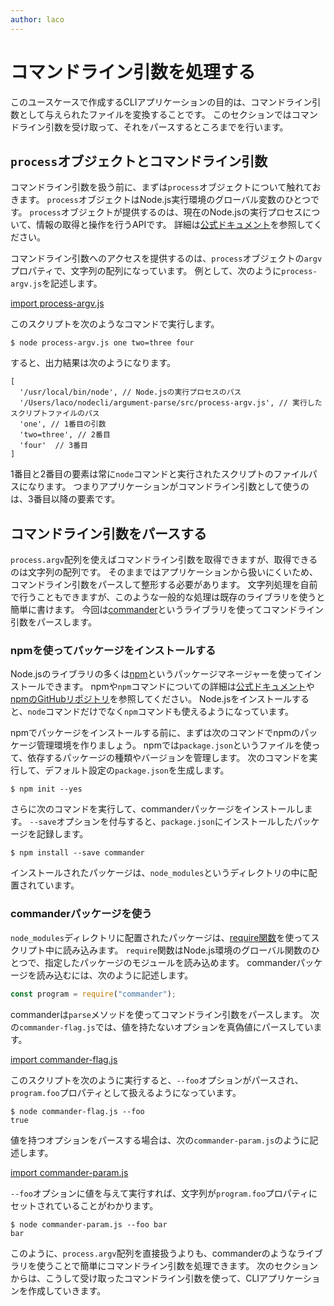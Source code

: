 ```yaml
---
author: laco 
---
```


# コマンドライン引数を処理する

このユースケースで作成するCLIアプリケーションの目的は、コマンドライン引数として与えられたファイルを変換することです。
このセクションではコマンドライン引数を受け取って、それをパースするところまでを行います。

## `process`オブジェクトとコマンドライン引数

コマンドライン引数を扱う前に、まずは`process`オブジェクトについて触れておきます。
`process`オブジェクトはNode.js実行環境のグローバル変数のひとつです。
`process`オブジェクトが提供するのは、現在のNode.jsの実行プロセスについて、情報の取得と操作を行うAPIです。
詳細は[公式ドキュメント](https://nodejs.org/dist/latest-v6.x/docs/api/process.html#process_process)を参照してください。

コマンドライン引数へのアクセスを提供するのは、`process`オブジェクトの`argv`プロパティで、文字列の配列になっています。
例として、次のように`process-argv.js`を記述します。

[import process-argv.js](src/process-argv.js)

このスクリプトを次のようなコマンドで実行します。

```shell-session
$ node process-argv.js one two=three four
```

すると、出力結果は次のようになります。

```
[ 
  '/usr/local/bin/node', // Node.jsの実行プロセスのパス
  '/Users/laco/nodecli/argument-parse/src/process-argv.js', // 実行したスクリプトファイルのパス
  'one', // 1番目の引数
  'two=three', // 2番目
  'four'  // 3番目
]
```

1番目と2番目の要素は常に`node`コマンドと実行されたスクリプトのファイルパスになります。
つまりアプリケーションがコマンドライン引数として使うのは、3番目以降の要素です。

## コマンドライン引数をパースする

`process.argv`配列を使えばコマンドライン引数を取得できますが、取得できるのは文字列の配列です。
そのままではアプリケーションから扱いにくいため、コマンドライン引数をパースして整形する必要があります。
文字列処理を自前で行うこともできますが、このような一般的な処理は既存のライブラリを使うと簡単に書けます。
今回は[commander][]というライブラリを使ってコマンドライン引数をパースします。

### npmを使ってパッケージをインストールする

Node.jsのライブラリの多くは[npm][]というパッケージマネージャーを使ってインストールできます。
npmや`npm`コマンドについての詳細は[公式ドキュメント](https://docs.npmjs.com/)や[npmのGitHubリポジトリ][]を参照してください。
Node.jsをインストールすると、`node`コマンドだけでなく`npm`コマンドも使えるようになっています。

npmでパッケージをインストールする前に、まずは次のコマンドでnpmのパッケージ管理環境を作りましょう。
npmでは`package.json`というファイルを使って、依存するパッケージの種類やバージョンを管理します。
次のコマンドを実行して、デフォルト設定の`package.json`を生成します。

```shell-session
$ npm init --yes
```

さらに次のコマンドを実行して、commanderパッケージをインストールします。
`--save`オプションを付与すると、`package.json`にインストールしたパッケージを記録します。

```shell-session
$ npm install --save commander
```

インストールされたパッケージは、`node_modules`というディレクトリの中に配置されています。

### commanderパッケージを使う

`node_modules`ディレクトリに配置されたパッケージは、[require関数][]を使ってスクリプト中に読み込みます。
`require`関数はNode.js環境のグローバル関数のひとつで、指定したパッケージのモジュールを読み込めます。
commanderパッケージを読み込むには、次のように記述します。

```js
const program = require("commander");
```

commanderは`parse`メソッドを使ってコマンドライン引数をパースします。
次の`commander-flag.js`では、値を持たないオプションを真偽値にパースしています。

[import commander-flag.js](src/commander-flag.js)

このスクリプトを次のように実行すると、`--foo`オプションがパースされ、`program.foo`プロパティとして扱えるようになっています。

```shell-session
$ node commander-flag.js --foo
true
```

値を持つオプションをパースする場合は、次の`commander-param.js`のように記述します。

[import commander-param.js](src/commander-param.js)

`--foo`オプションに値を与えて実行すれば、文字列が`program.foo`プロパティにセットされていることがわかります。

```shell-session
$ node commander-param.js --foo bar
bar
```

このように、`process.argv`配列を直接扱うよりも、commanderのようなライブラリを使うことで簡単にコマンドライン引数を処理できます。
次のセクションからは、こうして受け取ったコマンドライン引数を使って、CLIアプリケーションを作成していきます。

[commander]: https://github.com/tj/commander.js/
[npm]: https://www.npmjs.com/
[npmのGitHubリポジトリ]: https://github.com/npm/npm
[require関数]: https://nodejs.org/dist/latest-v6.x/docs/api/modules.html#modules_loading_from_node_modules_folders
